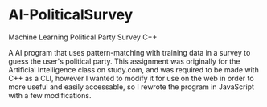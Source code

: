# AI-PoliticalSurvey
Machine Learning Political Party Survey C++

A AI program that uses pattern-matching with training data in a survey to guess the user's political party.
This assignment was originally for the Artificial Intelligence class on study.com, and was required to be made with C++ as a CLI, however I wanted to modify it for use on the web in order to more useful and easily accessable, so I rewrote the program in JavaScript with a few modifications.
